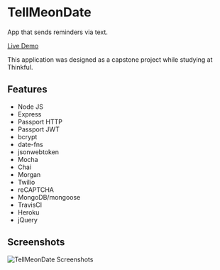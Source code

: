 # TellMeonDate
App that sends reminders via text.

[Live Demo](https://tellmeondate.herokuapp.com)

This application was designed as a capstone project while studying at Thinkful.

## Features
- Node JS
- Express
- Passport HTTP
- Passport JWT
- bcrypt
- date-fns
- jsonwebtoken
- Mocha
- Chai
- Morgan
- Twilio
- reCAPTCHA
- MongoDB/mongoose
- TravisCI
- Heroku
- jQuery

## Screenshots
![TellMeonDate Screenshots](https://andyamaya.com/downloads/tellmeondate.png "TellMeonDate ScreenShots")



